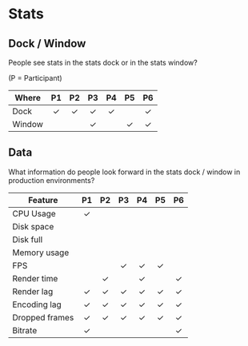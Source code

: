 # Stats

## Dock / Window

People see stats in the stats dock or in the stats window?

(P = Participant)

Where  |   P1   |   P2   |   P3   |   P4   |   P5   |   P6   |
-------|:------:|:------:|:------:|:------:|:------:|:------:|
Dock   |    ✓   |    ✓   |    ✓   |    ✓   |        |    ✓   |
Window |        |        |    ✓   |        |    ✓   |    ✓   |


## Data

What information do people look forward in the stats dock / window in production
environments?

Feature        |   P1   |   P2   |   P3   |   P4   |   P5   |   P6   |
---------------|:------:|:------:|:------:|:------:|:------:|:------:|
CPU Usage      |   ✓    |        |        |        |        |        |
Disk space     |        |        |        |        |        |        |
Disk full      |        |        |        |        |        |        |
Memory usage   |        |        |        |        |        |        |
FPS            |        |        |   ✓    |   ✓    |   ✓    |        |
Render time    |        |   ✓    |        |   ✓    |        |   ✓    |
Render lag     |   ✓    |   ✓    |   ✓    |   ✓    |   ✓    |   ✓    |
Encoding lag   |   ✓    |   ✓    |   ✓    |   ✓    |   ✓    |   ✓    |
Dropped frames |   ✓    |   ✓    |   ✓    |   ✓    |   ✓    |   ✓    |
Bitrate        |   ✓    |        |        |        |        |   ✓    |
